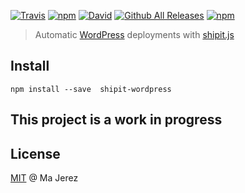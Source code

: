 [![Travis](https://img.shields.io/travis/M-jerez/shipit-wordpress.svg?style=flat-square)]()
[![npm](https://img.shields.io/npm/v/npm.svg?maxAge=2592000?style=flat-square)]()
[![David](https://img.shields.io/david/M-jerez/shipit-wordpress.svg?maxAge=2592000?style=flat-square)]()
[![Github All Releases](https://img.shields.io/github/downloads/M-jerez/shipit-wordpress/total.svg?maxAge=2592000?style=flat-square)]()
[![npm](https://img.shields.io/npm/l/express.svg?maxAge=2592000?style=flat-square)]()

> Automatic [WordPress](https://wordpress.org/) deployments with [shipit.js](https://github.com/shipitjs/shipit)
## Install
```
npm install --save  shipit-wordpress
```

## This project is a work in progress


## License

[MIT](http://en.wikipedia.org/wiki/MIT_License) @ Ma Jerez
